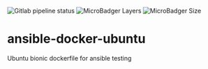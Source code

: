 ![Gitlab pipeline status](https://img.shields.io/gitlab/pipeline/sultangillani/ansible-docker-ubuntu.svg?style=popout-square)
![MicroBadger Layers](https://img.shields.io/microbadger/layers/saltman33/ansible-ubuntu-bionic.svg?style=popout-square)
![MicroBadger Size](https://img.shields.io/microbadger/image-size/saltman33/ansible-ubuntu-bionic.svg?style=popout-square)

# ansible-docker-ubuntu

Ubuntu bionic dockerfile for ansible testing
